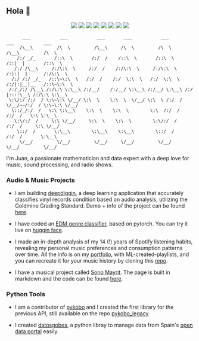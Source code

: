 ## Hola 👋

<p align='center'>
<a href="https://img.shields.io/badge/-pytorch-lightgray?logo=pytorch"><img src="https://img.shields.io/badge/-pytorch-lightgray?logo=pytorch"/></a>
<a href="https://img.shields.io/badge/-torchaudio-yellow?logo=pytorch"><img src="https://img.shields.io/badge/-torchaudio-yellow?logo=pytorch" /></a>
<a href="https://img.shields.io/badge/-torchvision-blue?logo=pytorch"><img src="https://img.shields.io/badge/-torchvision-blue?logo=pytorch"/></a>
<a href="https://img.shields.io/badge/-scikitlearn-lightblue?logo=scikitlearn"><img src="https://img.shields.io/badge/-scikitlearn-lightblue?logo=scikitlearn"/></a>
<a href="https://img.shields.io/badge/-scipy-white?logo=scipy"><img src="https://img.shields.io/badge/-scipy-white?logo=scipy"/></a>
<a href="https://img.shields.io/badge/-pandas-black?logo=pandas"><img src="https://img.shields.io/badge/-pandas-black?logo=pandas"/></a>
<a href="https://img.shields.io/badge/-numpy-green?logo=numpy"><img src="https://img.shields.io/badge/-numpy-green?logo=numpy"/></a>
<a href="https://img.shields.io/badge/-plotly-orange?logo=plotly"><img src="https://img.shields.io/badge/-plotly-orange?logo=plotly"/></a>
  
</p>

```
      ___           ___           ___       ___           ___           ___           ___     
     /\__\         /\  \         /\__\     /\  \         /\  \         /\__\         /\  \    
    /:/ _/_       /::\  \       /:/  /    /::\  \       /::\  \       /::|  |       /::\  \   
   /:/ /\__\     /:/\:\  \     /:/  /    /:/\:\  \     /:/\:\  \     /:|:|  |      /:/\:\  \  
  /:/ /:/ _/_   /::\~\:\  \   /:/  /    /:/  \:\  \   /:/  \:\  \   /:/|:|__|__   /::\~\:\  \ 
 /:/_/:/ /\__\ /:/\:\ \:\__\ /:/__/    /:/__/ \:\__\ /:/__/ \:\__\ /:/ |::::\__\ /:/\:\ \:\__\
 \:\/:/ /:/  / \:\~\:\ \/__/ \:\  \    \:\  \  \/__/ \:\  \ /:/  / \/__/~~/:/  / \:\~\:\ \/__/
  \::/_/:/  /   \:\ \:\__\    \:\  \    \:\  \        \:\  /:/  /        /:/  /   \:\ \:\__\  
   \:\/:/  /     \:\ \/__/     \:\  \    \:\  \        \:\/:/  /        /:/  /     \:\ \/__/  
    \::/  /       \:\__\        \:\__\    \:\__\        \::/  /        /:/  /       \:\__\    
     \/__/         \/__/         \/__/     \/__/         \/__/         \/__/         \/__/

```

I'm Juan, a passionate mathematician and data expert with a deep love for music, sound processing, and radio shows.


### Audio & Music Projects
- I am building [deepdiggin](https://github.com/jvaleroliet/deepdiggin), a deep learning application that accurately classifies vinyl records condition based on audio analysis, utilizing the Goldmine Grading Standard. Demo + info of the project can be found [here](https://jvaleroliet.github.io/projects/deepdiggin/).

- I have coded an [EDM genre classifier](https://github.com/jvaleroliet/music_classificator), based on pytorch. You can try it live on [huggin face](https://huggingface.co/spaces/jvalero/edm_genre_classificator).

- I made an in-depth analysis of my 14 (!) years of Spotify listening habits, revealing my personal music preferences and consumption patterns over time. All the info is on my [portfolio](https://jvaleroliet.github.io/projects/spotify_data/), with ML-created-playlists, and you can recreate it for your music history by cloning this [repo](https://github.com/jvaleroliet/spotify-analysis).

- I have a musical project called [Sono Mayrit](https://sonomayrit.xyz). The page is built in markdown and the code can be found [here](https://github.com/jvaleroliet/sonomayrit).


### Python Tools
- I am a contributor of [pykobo](https://github.com/pvernier/pykobo) and I created the first library for the previous API, still available on the repo [pykobo_legacy](https://github.com/jvaleroliet/pykobo_legacy)
  
- I created [datosgobes](https://github.com/jvaleroliet/datosgobes), a python libray to manage data from Spain's [open data portal](https://datos.gob.es/es/) easily.

<!--
**jvaleroliet/jvaleroliet** is a ✨ _special_ ✨ repository because its `README.md` (this file) appears on your GitHub profile.

Here are some ideas to get you started:

- 🔭 I’m currently working on ...
- 🌱 I’m currently learning ...
- 👯 I’m looking to collaborate on ...
- 🤔 I’m looking for help with ...
- 💬 Ask me about ...
- 📫 How to reach me: ...
- 😄 Pronouns: ...
- ⚡ Fun fact: ...
-->
